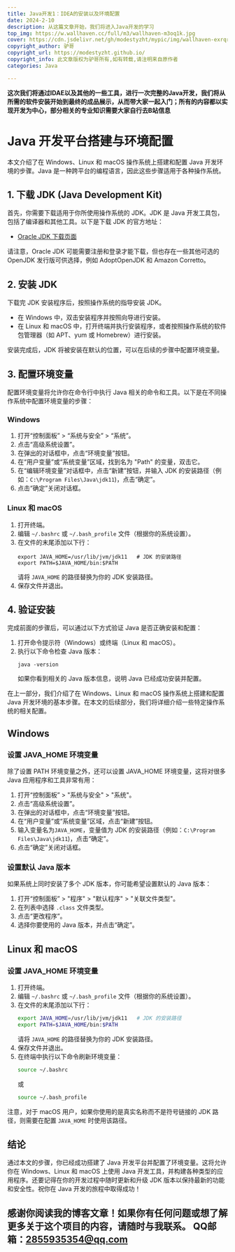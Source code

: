 ```yaml
---
title: Java开发1：IDEA的安装以及环境配置
date: 2024-2-10
description: 从这篇文章开始，我们将进入Java开发的学习
top_img: https://w.wallhaven.cc/full/m3/wallhaven-m3oq1k.jpg
cover: https://cdn.jsdelivr.net/gh/modestyzht/mypic/img/wallhaven-exrqrr.webp
copyright_author: 驴哥
copyright_url: https://modestyzht.github.io/
copyright_info: 此文章版权为驴哥所有,如有转载,请注明来自原作者
categories: Java

---
```


**这次我们将通过IDAE以及其他的一些工具，进行一次完整的Java开发，我们将从所需的软件安装开始到最终的成品展示，从而带大家一起入门；所有的内容都以实现开发为中心，部分相关的专业知识需要大家自行去B站信息**

# Java 开发平台搭建与环境配置

本文介绍了在 Windows、Linux 和 macOS 操作系统上搭建和配置 Java 开发环境的步骤。Java 是一种跨平台的编程语言，因此这些步骤适用于各种操作系统。

## 1. 下载 JDK (Java Development Kit)

首先，你需要下载适用于你所使用操作系统的 JDK。JDK 是 Java 开发工具包，包括了编译器和其他工具。以下是下载 JDK 的官方地址：

- [Oracle JDK 下载页面](https://www.oracle.com/java/technologies/javase-jdk11-downloads.html)

请注意，Oracle JDK 可能需要注册和登录才能下载，但也存在一些其他可选的 OpenJDK 发行版可供选择，例如 AdoptOpenJDK 和 Amazon Corretto。

## 2. 安装 JDK

下载完 JDK 安装程序后，按照操作系统的指导安装 JDK。

- 在 Windows 中，双击安装程序并按照向导进行安装。
- 在 Linux 和 macOS 中，打开终端并执行安装程序，或者按照操作系统的软件包管理器（如 APT、yum 或 Homebrew）进行安装。

安装完成后，JDK 将被安装在默认的位置，可以在后续的步骤中配置环境变量。

## 3. 配置环境变量

配置环境变量将允许你在命令行中执行 Java 相关的命令和工具。以下是在不同操作系统中配置环境变量的步骤：

### Windows

1. 打开“控制面板” > “系统与安全” > “系统”。
2. 点击“高级系统设置”。
3. 在弹出的对话框中，点击“环境变量”按钮。
4. 在“用户变量”或“系统变量”区域，找到名为 "Path" 的变量，双击它。
5. 在“编辑环境变量”对话框中，点击“新建”按钮，并输入 JDK 的安装路径（例如：`C:\Program Files\Java\jdk11`)，点击“确定”。
6. 点击“确定”关闭对话框。

### Linux 和 macOS

1. 打开终端。
2. 编辑 `~/.bashrc` 或 `~/.bash_profile` 文件（根据你的系统设置）。
3. 在文件的末尾添加以下行：
   ```
   export JAVA_HOME=/usr/lib/jvm/jdk11   # JDK 的安装路径
   export PATH=$JAVA_HOME/bin:$PATH
   ```
   请将 `JAVA_HOME` 的路径替换为你的 JDK 安装路径。
4. 保存文件并退出。

## 4. 验证安装

完成前面的步骤后，可以通过以下方式验证 Java 是否正确安装和配置：

1. 打开命令提示符（Windows）或终端（Linux 和 macOS）。
2. 执行以下命令检查 Java 版本：
   ```
   java -version
   ```
   如果你看到相关的 Java 版本信息，说明 Java 已经成功安装并配置。


在上一部分，我们介绍了在 Windows、Linux 和 macOS 操作系统上搭建和配置 Java 开发环境的基本步骤。在本文的后续部分，我们将详细介绍一些特定操作系统的相关配置。

## Windows

### 设置 JAVA_HOME 环境变量

除了设置 PATH 环境变量之外，还可以设置 JAVA_HOME 环境变量，这将对很多 Java 应用程序和工具非常有用：

1. 打开“控制面板” > "系统与安全" > "系统"。
2. 点击“高级系统设置”。
3. 在弹出的对话框中，点击“环境变量”按钮。
4. 在“用户变量”或“系统变量”区域，点击“新建”按钮。
5. 输入变量名为`JAVA_HOME`，变量值为 JDK 的安装路径（例如：`C:\Program Files\Java\jdk11`)，点击“确定”。
6. 点击“确定”关闭对话框。

### 设置默认 Java 版本

如果系统上同时安装了多个 JDK 版本，你可能希望设置默认的 Java 版本：

1. 打开“控制面板” > "程序" > "默认程序" > "关联文件类型"。
2. 在列表中选择 `.class` 文件类型。
3. 点击“更改程序”。
4. 选择你要使用的 Java 版本，并点击“确定”。

## Linux 和 macOS

### 设置 JAVA_HOME 环境变量

1. 打开终端。
2. 编辑 `~/.bashrc` 或 `~/.bash_profile` 文件（根据你的系统设置）。
3. 在文件的末尾添加以下行：
   ```bash
   export JAVA_HOME=/usr/lib/jvm/jdk11   # JDK 的安装路径
   export PATH=$JAVA_HOME/bin:$PATH
   ```
   请将 `JAVA_HOME` 的路径替换为你的 JDK 安装路径。
4. 保存文件并退出。
5. 在终端中执行以下命令刷新环境变量：
   ```bash
   source ~/.bashrc
   ```
   或
   ```bash
   source ~/.bash_profile
   ```

注意，对于 macOS 用户，如果你使用的是真实名称而不是符号链接的 JDK 路径，则需要在配置 `JAVA_HOME` 时使用该路径。

## 结论

通过本文的步骤，你已经成功搭建了 Java 开发平台并配置了环境变量。这将允许你在 Windows、Linux 和 macOS 上使用 Java 开发工具，并构建各种类型的应用程序。还要记得在你的开发过程中随时更新和升级 JDK 版本以保持最新的功能和安全性。祝你在 Java 开发的旅程中取得成功！








感谢你阅读我的博客文章！如果你有任何问题或想了解更多关于这个项目的内容，请随时与我联系。
QQ邮箱：2855935354@qq.com
---
